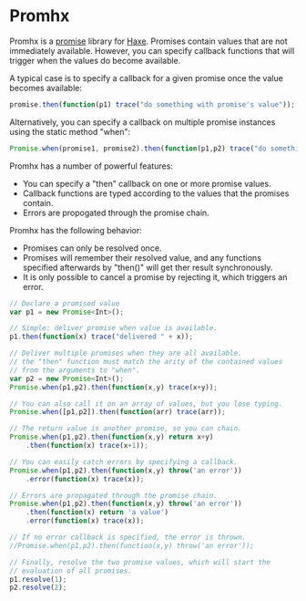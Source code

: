 Promhx
========

Promhx is a [promise](http://en.wikipedia.org/wiki/Futures_and_promises)
library for [Haxe](http://www.haxe.org).  Promises contain values that are not
immediately available. However, you can specify callback functions that will
trigger when the values do become available.

A typical case is to specify a callback for a given promise once the value
becomes available:

```js
promise.then(function(p1) trace("do something with promise's value"));
```

Alternatively, you can specify a callback on multiple promise instances using
the static method "when":

```js
Promise.when(promise1, promise2).then(function(p1,p2) trace("do something with the promise values"));
```
Promhx has a number of powerful features:

* You can specify a "then" callback on one or more promise values.
* Callback functions are typed according to the values that the promises
  contain.
* Errors are propogated through the promise chain.

Promhx has the following behavior:

* Promises can only be resolved once.
* Promises will remember their resolved value, and any functions specified
  afterwards by "then()" will get ther result synchronously.
* It is only possible to cancel a promise by rejecting it, which triggers an
  error.

```js
// Declare a promised value
var p1 = new Promise<Int>();

// Simple: deliver promise when value is available.
p1.then(function(x) trace("delivered " + x));

// Deliver multiple promises when they are all available.
// the "then" function must match the arity of the contained values
// from the arguments to "when".
var p2 = new Promise<Int>();
Promise.when(p1,p2).then(function(x,y) trace(x+y));

// You can also call it on an array of values, but you lose typing.
Promise.when([p1,p2]).then(function(arr) trace(arr));

// The return value is another promise, so you can chain.
Promise.when(p1,p2).then(function(x,y) return x+y)
    .then(function(x) trace(x+1));

// You can easily catch errors by specifying a callback.
Promise.when(p1,p2).then(function(x,y) throw('an error'))
    .error(function(x) trace(x));

// Errors are propagated through the promise chain.
Promise.when(p1,p2).then(function(x,y) throw('an error'))
    .then(function(x) return 'a value')
    .error(function(x) trace(x));

// If no error callback is specified, the error is thrown.
//Promise.when(p1,p2).then(function(x,y) throw('an error'));

// Finally, resolve the two promise values, which will start the
// evaluation of all promises.
p1.resolve(1);
p2.resolve(2);

```
